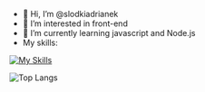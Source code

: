 - 👋 Hi, I’m @slodkiadrianek
- 👀 I’m interested in front-end
- 🌱 I’m currently learning javascript and Node.js
- My skills:
  
[![My Skills](https://skillicons.dev/icons?i=js,html,css)](https://skillicons.dev)

![Top Langs](https://github-readme-stats.vercel.app/api/top-langs/?username=slodkiadrianek&hide_progress=true&&theme=dark)

<!---
slodkiadrianek/slodkiadrianek is a ✨ special ✨ repository because its `README.md` (this file) appears on your GitHub profile.
You can click the Preview link to take a look at your changes.
--->
